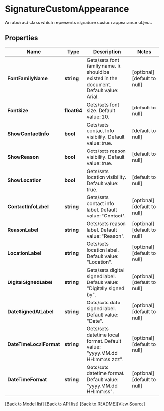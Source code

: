 # SignatureCustomAppearance
An abstract class which represents signature custom appearance object.

## Properties
Name | Type | Description | Notes
------------ | ------------- | ------------- | -------------
**FontFamilyName** | **string** | Gets/sets font family name. It should be existed in the document. Default value: Arial. | [optional] [default to null]
**FontSize** | **float64** | Gets/sets font size. Default value: 10. | [default to null]
**ShowContactInfo** | **bool** | Gets/sets contact info visibility. Default value: true. | [default to null]
**ShowReason** | **bool** | Gets/sets reason visibility. Default value: true. | [default to null]
**ShowLocation** | **bool** | Gets/sets location visibility. Default value: true. | [default to null]
**ContactInfoLabel** | **string** | Gets/sets contact info label. Default value: &quot;Contact&quot;. | [optional] [default to null]
**ReasonLabel** | **string** | Gets/sets reason label. Default value: &quot;Reason&quot;. | [optional] [default to null]
**LocationLabel** | **string** | Gets/sets location label. Default value: &quot;Location&quot;. | [optional] [default to null]
**DigitalSignedLabel** | **string** | Gets/sets digital signed label. Default value: &quot;Digitally signed by&quot;. | [optional] [default to null]
**DateSignedAtLabel** | **string** | Gets/sets date signed label. Default value: &quot;Date&quot;. | [optional] [default to null]
**DateTimeLocalFormat** | **string** | Gets/sets datetime local format. Default value: &quot;yyyy.MM.dd HH:mm:ss zzz&quot;. | [optional] [default to null]
**DateTimeFormat** | **string** | Gets/sets datetime format. Default value: &quot;yyyy.MM.dd HH:mm:ss&quot;. | [optional] [default to null]

[[Back to Model list]](../README.md#documentation-for-models) [[Back to API list]](../README.md#documentation-for-api-endpoints) [[Back to README]](../README.md)[[View Source]](../signature_custom_appearance.go)


